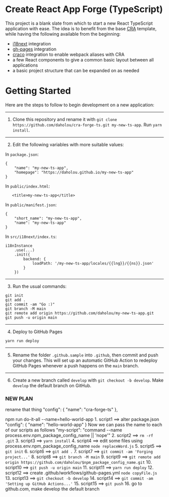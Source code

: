 # Create React App Forge (TypeScript)

This project is a blank slate from which to start a new React TypeScript
application with ease. The idea is to benefit from the base [CRA](https://create-react-app.dev/) template, while
having the following available from the beginning:
- [i18next](https://www.i18next.com/) integration
- [gh-pages](https://github.com/tschaub/gh-pages) integration
- [craco](https://github.com/dilanx/craco) integration to enable webpack aliases with CRA
- a few React components to give a common basic layout between all applications
- a basic project structure that can be expanded on as needed

# Getting Started
Here are the steps to follow to begin development on a new application:

---
1. Clone this repository and rename it with `git clone https://github.com/daholou/cra-forge-ts.git my-new-ts-app`. Run `yarn install`.

---
2. Edit the following variables with more suitable values:

In `package.json`:
```
{
    "name": "my-new-ts-app",
    "homepage": "https://daholou.github.io/my-new-ts-app"
}
```
In `public/index.html`:
```
   <title>my-new-ts-app</title>
```
In `public/manifest.json`:
```
{
    "short_name": "my-new-ts-app",
    "name": "my-new-ts-app"
}
```
In `src/i18next/index.ts`:
```
i18nInstance
    .use(...)
    .init({
        backend: {
            loadPath: '/my-new-ts-app/locales/{{lng}}/{{ns}}.json'
        }
    })
```

---
3. Run the usual commands:
```
git init
git add .
git commit -am "Go :)"
git branch -M main
git remote add origin https://github.com/daholou/my-new-ts-app.git
git push -u origin main
```

---
4. Deploy to GitHub Pages
```
yarn run deploy
```

---
5. Rename the folder `.github.sample` into `.github`, then commit and push your changes. This will set up an automatic GitHub Action to redeploy GitHub Pages whenever a push happens on the `main` branch.

---
6. Create a new branch called `develop` with `git checkout -b develop`. Make `develop` the default branch on GitHub.


### NEW PLAN

rename that thing
"config": {
    "name": "cra-forge-ts"
},

npm run do-it-all --name=hello-world-app
    1. script1 ==> alter package.json 
        "config": { "name": "hello-world-app" }
        Now we can pass the name to each of our scripts as follows
        "my-script": "command --name process.env.npm_package_config_name || 'nope'"
    2. script2 ==> `rm -rf .git`
    3. script3 ==> `yarn install`
    4. script4 ==> edit some files using process.env.npm_package_config_name
        `node replaceWord.js`
    5. script5 ==> `git init`
    6. script6 ==> `git add .`
    7. script7 ==> `git commit -am 'Forging project...'`
    8. script8 ==> `git branch -M main`
    9. script9 ==> `git remote add origin https://github.com/daholou/$npm_package_config_name.git`
    10. script10 ==> `git push -u origin main`
    11. script11 ==> `yarn run deploy`
    12. script12 ==> create .github/workflows/github-pages.yml
        `node copyFile.js`
    13. script13 ==> `git checkout -b develop`
    14. script14 ==> `git commit -am 'Setting up GitHub Actions...'`
    15. script15 ==> `git push`
    16. go to github.com, make develop the default branch
